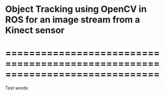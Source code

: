 # Object Tracking using OpenCV in ROS for an image stream from a Kinect sensor
# ==============================================================================
Test words


